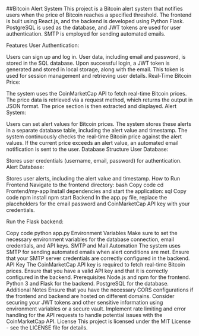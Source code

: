

##Bitcoin Alert System
This project is a Bitcoin alert system that notifies users when the price of Bitcoin reaches a specified threshold. The frontend is built using React.js, and the backend is developed using Python Flask. PostgreSQL is used as the database, and JWT tokens are used for user authentication. SMTP is employed for sending automated emails.

Features
User Authentication:

Users can sign up and log in. User data, including email and password, is stored in the SQL database.
Upon successful login, a JWT token is generated and stored in local storage, along with the email. This token is used for session management and retrieving user details.
Real-Time Bitcoin Price:

The system uses the CoinMarketCap API to fetch real-time Bitcoin prices.
The price data is retrieved via a request method, which returns the output in JSON format. The price section is then extracted and displayed.
Alert System:

Users can set alert values for Bitcoin prices.
The system stores these alerts in a separate database table, including the alert value and timestamp.
The system continuously checks the real-time Bitcoin price against the alert values. If the current price exceeds an alert value, an automated email notification is sent to the user.
Database Structure
User Database:

Stores user credentials (username, email, password) for authentication.
Alert Database:

Stores user alerts, including the alert value and timestamp.
How to Run
Frontend
Navigate to the frontend directory:
bash
Copy code
cd Frontend/my-app
Install dependencies and start the application:
sql
Copy code
npm install
npm start
Backend
In the app.py file, replace the placeholders for the email password and CoinMarketCap API key with your credentials.

Run the Flask backend:

Copy code
python app.py
Environment Variables
Make sure to set the necessary environment variables for the database connection, email credentials, and API keys.
SMTP and Mail Automation
The system uses SMTP for sending automated emails when alert conditions are met. Ensure that your SMTP server credentials are correctly configured in the backend.
API Key
The CoinMarketCap API key is required to fetch real-time Bitcoin prices. Ensure that you have a valid API key and that it is correctly configured in the backend.
Prerequisites
Node.js and npm for the frontend.
Python 3 and Flask for the backend.
PostgreSQL for the database.
Additional Notes
Ensure that you have the necessary CORS configurations if the frontend and backend are hosted on different domains.
Consider securing your JWT tokens and other sensitive information using environment variables or a secure vault.
Implement rate limiting and error handling for the API requests to handle potential issues with the CoinMarketCap API.
License
This project is licensed under the MIT License - see the LICENSE file for details.

